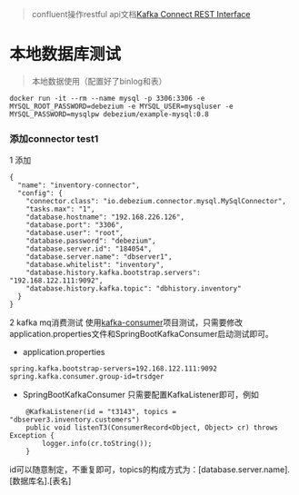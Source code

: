 > confluent操作restful api文档[Kafka Connect REST Interface](https://docs.confluent.io/current/connect/references/restapi.html)

# 本地数据库测试
> 本地数据使用（配置好了binlog和表）
```
docker run -it --rm --name mysql -p 3306:3306 -e MYSQL_ROOT_PASSWORD=debezium -e MYSQL_USER=mysqluser -e MYSQL_PASSWORD=mysqlpw debezium/example-mysql:0.8
```


### 添加connector test1
1 添加
```aidl
{
  "name": "inventory-connector",
  "config": {
    "connector.class": "io.debezium.connector.mysql.MySqlConnector",
    "tasks.max": "1",
    "database.hostname": "192.168.226.126",
    "database.port": "3306",
    "database.user": "root",
    "database.password": "debezium",
    "database.server.id": "184054",
    "database.server.name": "dbserver1",
    "database.whitelist": "inventory",
    "database.history.kafka.bootstrap.servers": "192.168.122.111:9092",
    "database.history.kafka.topic": "dbhistory.inventory"
  }
}
```
 
 2 kafka mq消费测试
    使用[kafka-consumer](https://github.com/m65536/practice/tree/master/kafka/kafka-consumer)项目测试，只需要修改application.properties文件和SpringBootKafkaConsumer启动测试即可。
    
* application.properties
 
```
spring.kafka.bootstrap-servers=192.168.122.111:9092
spring.kafka.consumer.group-id=trsdger
```
    
* SpringBootKafkaConsumer
只需要配置KafkaListener即可，例如
```aidl
    @KafkaListener(id = "t3143", topics = "dbserver3.inventory.customers")
    public void listenT3(ConsumerRecord<Object, Object> cr) throws Exception {
        logger.info(cr.toString());
    }
```
id可以随意制定，不重复即可，topics的构成方式为：[database.server.name].[数据库名].[表名]